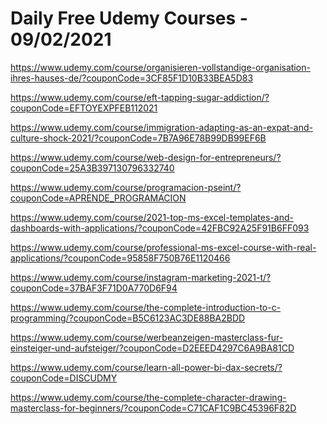 # Daily Free Udemy Courses - 09/02/2021

https://www.udemy.com/course/organisieren-vollstandige-organisation-ihres-hauses-de/?couponCode=3CF85F1D10B33BEA5D83
https://www.udemy.com/course/eft-tapping-sugar-addiction/?couponCode=EFTOYEXPFEB112021
https://www.udemy.com/course/immigration-adapting-as-an-expat-and-culture-shock-2021/?couponCode=7B7A96E78B99DB99EF6B
https://www.udemy.com/course/web-design-for-entrepreneurs/?couponCode=25A3B397130796332740
https://www.udemy.com/course/programacion-pseint/?couponCode=APRENDE_PROGRAMACION
https://www.udemy.com/course/2021-top-ms-excel-templates-and-dashboards-with-applications/?couponCode=42FBC92A25F91B6FF093
https://www.udemy.com/course/professional-ms-excel-course-with-real-applications/?couponCode=95858F750B76E1120466
https://www.udemy.com/course/instagram-marketing-2021-t/?couponCode=37BAF3F71D0A770D6F94
https://www.udemy.com/course/the-complete-introduction-to-c-programming/?couponCode=B5C6123AC3DE88BA2BDD
https://www.udemy.com/course/werbeanzeigen-masterclass-fur-einsteiger-und-aufsteiger/?couponCode=D2EEED4297C6A9BA81CD
https://www.udemy.com/course/learn-all-power-bi-dax-secrets/?couponCode=DISCUDMY
https://www.udemy.com/course/the-complete-character-drawing-masterclass-for-beginners/?couponCode=C71CAF1C9BC45396F82D
